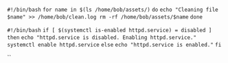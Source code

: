 `#!/bin/bash` 
`for name in $(ls /home/bob/assets/)` 
`do` 
`echo "Cleaning file $name" >> /home/bob/clean.log rm -rf /home/bob/assets/$name`
`done`

`#!/bin/bash` 
`if [ $(systemctl is-enabled httpd.service) = disabled ] then` 
	`echo "httpd.service is disabled. Enabling httpd.service."` 
`systemctl enable httpd.service` 
`else` 
	`echo "httpd.service is enabled."` 
`fi`

``